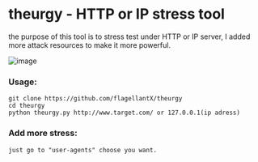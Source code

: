 # theurgy - HTTP or IP stress tool

 > 
 the purpose of this tool is to stress test under HTTP or IP server,
 I added more attack resources to make it more powerful.
 
![image](https://github.com/flagellantX/theurgy/blob/master/example.jpg)
### Usage:
```
git clone https://github.com/flagellantX/theurgy
cd theurgy
python theurgy.py http://www.target.com/ or 127.0.0.1(ip adress)
```
### Add more stress:
```
just go to "user-agents" choose you want.
```

